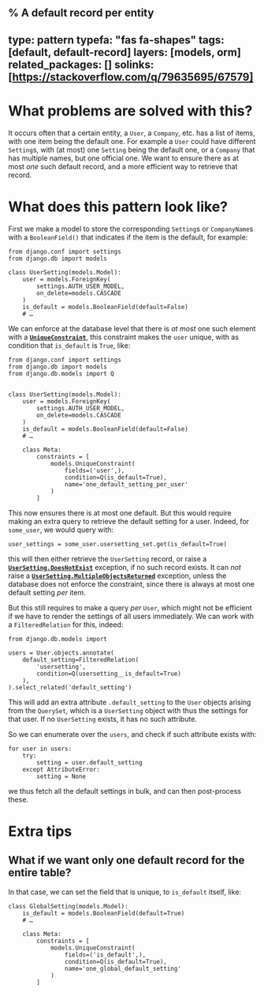 % A default record per entity
---
type: pattern
typefa: "fas fa-shapes"
tags: [default, default-record]
layers: [models, orm]
related_packages: []
solinks: [https://stackoverflow.com/q/79635695/67579]
---

# What problems are solved with this?

It occurs often that a certain entity, a `User`, a `Company`, etc. has a list of items, with one item being the default one. For example a `User` could have different `Setting`s, with (at most) one `Setting` being the default one, or a `Company` that has multiple names, but one official one. We want to ensure there as at most *one* such default record, and a more efficient way to retrieve that record.

# What does this pattern look like?

First we make a model to store the corresponding `Setting`s or `CompanyName`s with a `BooleanField()` that indicates if the item is the default, for example:

```
from django.conf import settings
from django.db import models

class UserSetting(models.Model):
    user = models.ForeignKey(
        settings.AUTH_USER_MODEL,
        on_delete=models.CASCADE
    )
    is_default = models.BooleanField(default=False)
    # …
```

We can enforce at the database level that there is *at most* one such element with a [**`UniqueConstraint`**](https://docs.djangoproject.com/en/stable/ref/models/constraints/#uniqueconstraint), this constraint makes the `user` unique, with as condition that `is_default` is `True`, like:

```
from django.conf import settings
from django.db import models
from django.db.models import Q


class UserSetting(models.Model):
    user = models.ForeignKey(
        settings.AUTH_USER_MODEL,
        on_delete=models.CASCADE
    )
    is_default = models.BooleanField(default=False)
    # …

    class Meta:
        constraints = [
            models.UniqueConstraint(
                fields=('user',),
                condition=Q(is_default=True),
                name='one_default_setting_per_user'
            )
        ]
```

This now ensures there is at most one default. But this would require making an extra query to retrieve the default setting for a user. Indeed, for `some_user`, we would query with:

```
user_settings = some_user.usersetting_set.get(is_default=True)
```

this will then either retrieve the `UserSetting` record, or raise a [**`UserSetting.DoesNotExist`**](https://docs.djangoproject.com/en/stable/ref/models/class/#django.db.models.Model.DoesNotExist) exception, if no such record exists. It can *not* raise a [**`UserSetting.MultipleObjectsReturned`**](https://docs.djangoproject.com/en/stable/ref/models/class/#multipleobjectsreturned) exception, unless the database does not enforce the constraint, since there is always at most one default setting *per* item.

But this still requires to make a query *per* `User`, which might not be efficient if we have to render the settings of all users immediately. We can work with a `FilteredRelation` for this, indeed:

```
from django.db.models import 

users = User.objects.annotate(
    default_setting=FilteredRelation(
        'usersetting',
        condition=Q(usersetting__is_default=True)
    ),
).select_related('default_setting')
```

This will add an extra attribute `.default_setting` to the `User` objects arising from the `QuerySet`, which is a `UserSetting` object with thus the settings for that user. If no `UserSetting` exists, it has no such attribute.

So we can enumerate over the `users`, and check if such attribute exists with:

```
for user in users:
    try:
        setting = user.default_setting
    except AttributeError:
        setting = None
```

we thus fetch all the default settings in bulk, and can then post-process these.

# Extra tips

## What if we want only one default record for the entire table?

In that case, we can set the field that is unique, to `is_default` itself, like:

```
class GlobalSetting(models.Model):
    is_default = models.BooleanField(default=True)
    # …

    class Meta:
        constraints = [
            models.UniqueConstraint(
                fields=('is_default',),
                condition=Q(is_default=True),
                name='one_global_default_setting'
            )
        ]
```
